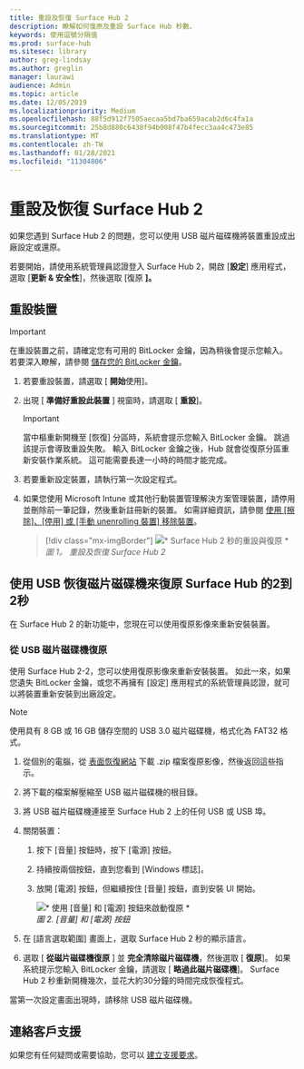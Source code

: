 ```yaml
---
title: 重設及恢復 Surface Hub 2
description: 瞭解如何復原及重設 Surface Hub 秒數。
keywords: 使用逗號分隔值
ms.prod: surface-hub
ms.sitesec: library
author: greg-lindsay
ms.author: greglin
manager: laurawi
audience: Admin
ms.topic: article
ms.date: 12/05/2019
ms.localizationpriority: Medium
ms.openlocfilehash: 88f5d912f7505aecaa5bd7ba659acab2d6c4fa1a
ms.sourcegitcommit: 25b8d880c6438f94b008f47b4fecc3aa4c473e85
ms.translationtype: MT
ms.contentlocale: zh-TW
ms.lasthandoff: 01/28/2021
ms.locfileid: "11304806"
---
```

# 重設及恢復 Surface Hub 2

如果您遇到 Surface Hub 2 的問題，您可以使用 USB 磁片磁碟機將裝置重設成出廠設定或還原。

若要開始，請使用系統管理員認證登入 Surface Hub 2，開啟 [**設定**] 應用程式，選取 [**更新 & 安全性**]，然後選取 [復原 **]。**

## 重設裝置

   > [!IMPORTANT]
   > 在重設裝置之前，請確定您有可用的 BitLocker 金鑰，因為稍後會提示您輸入。 若要深入瞭解，請參閱 [儲存您的 BitLocker 金鑰](save-bitlocker-key-surface-hub.md)。

1. 若要重設裝置，請選取 [ **開始**使用]。

2. 出現 [ **準備好重設此裝置** ] 視窗時，請選取 [ **重設**]。 
  
   > [!IMPORTANT]
   > 當中樞重新開機至 [恢復] 分區時，系統會提示您輸入 BitLocker 金鑰。 跳過該提示會導致重設失敗。 輸入 BitLocker 金鑰之後，Hub 就會從復原分區重新安裝作業系統。 這可能需要長達一小時的時間才能完成。
  
3. 若要重新設定裝置，請執行第一次設定程式。

4. 如果您使用 Microsoft Intune 或其他行動裝置管理解決方案管理裝置，請停用並刪除前一筆記錄，然後重新註冊新的裝置。 如需詳細資訊，請參閱 [使用 [擦除]、[停用] 或 [手動 unenrolling 裝置] 移除裝置](https://docs.microsoft.com/intune/devices-wipe)。

   > [!div class="mx-imgBorder"]
   > ![* Surface Hub 2 秒的重設與復原 *](images/sh2-reset.png)
   <br/>*圖 1。 重設及恢復 Surface Hub 2* 

## 使用 USB 恢復磁片磁碟機來復原 Surface Hub 的2到2秒

在 Surface Hub 2 的新功能中，您現在可以使用復原影像來重新安裝裝置。

### 從 USB 磁片磁碟機復原

使用 Surface Hub 2-2，您可以使用復原影像來重新安裝裝置。 如此一來，如果您遺失 BitLocker 金鑰，或您不再擁有 [設定] 應用程式的系統管理員認證，就可以將裝置重新安裝到出廠設定。

>[!NOTE]
>使用具有 8 GB 或 16 GB 儲存空間的 USB 3.0 磁片磁碟機，格式化為 FAT32 格式。

1. 從個別的電腦，從 [表面恢復網站](https://support.microsoft.com/surfacerecoveryimage?devicetype=surfacehub2s) 下載 .zip 檔案復原影像，然後返回這些指示。 

1. 將下載的檔案解壓縮至 USB 磁片磁碟機的根目錄。  

1. 將 USB 磁片磁碟機連接至 Surface Hub 2 上的任何 USB 或 USB 埠。

1. 關閉裝置：

   1. 按下 [音量] 按鈕時，按下 [電源] 按鈕。
   1. 持續按兩個按鈕，直到您看到 [Windows 標誌]。
   1. 放開 [電源] 按鈕，但繼續按住 [音量] 按鈕，直到安裝 UI 開始。

      ![* 使用 [音量] 和 [電源] 按鈕來啟動復原 *](images/sh2-keypad.png)
      <br>*圖 2. [音量] 和 [電源] 按鈕*

1. 在 [語言選取範圍] 畫面上，選取 Surface Hub 2 秒的顯示語言。

1. 選取 [ **從磁片磁碟機復原** ] 並 **完全清除磁片磁碟機**，然後選取 [ **復原**]。 如果系統提示您輸入 BitLocker 金鑰，請選取 [ **略過此磁片磁碟機**]。 Surface Hub 2 秒重新開機幾次，並花大約30分鐘的時間完成恢復程式。

當第一次設定畫面出現時，請移除 USB 磁片磁碟機。

## 連絡客戶支援

如果您有任何疑問或需要協助，您可以 [建立支援要求](https://support.microsoft.com/supportforbusiness/productselection)。
